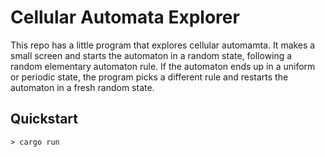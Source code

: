 Cellular Automata Explorer
==========================

This repo has a little program that explores cellular automamta.  It makes a
small screen and starts the automaton in a random state, following a random
elementary automaton rule.  If the automaton ends up in a uniform or periodic
state, the program picks a different rule and restarts the automaton in a fresh
random state.

Quickstart
----------

```
> cargo run
```
